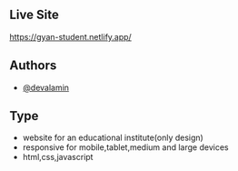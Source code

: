 
## Live Site
https://gyan-student.netlify.app/






## Authors

- [@devalamin](https://github.com/devalamin)



## Type
- website for an educational institute(only design)
- responsive for mobile,tablet,medium and large devices
- html,css,javascript
